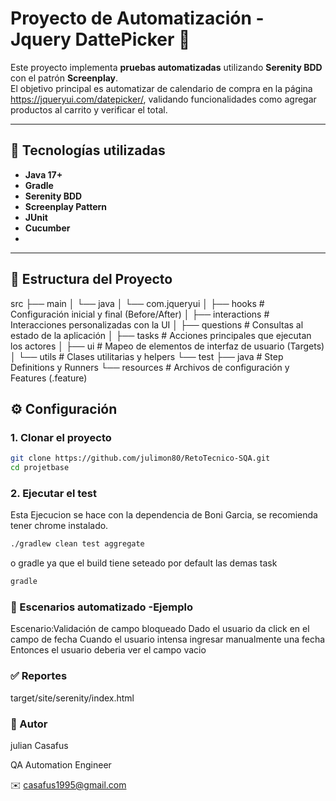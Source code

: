 ﻿# Proyecto de Automatización - Jquery DattePicker 🛒

Este proyecto implementa **pruebas automatizadas** utilizando **Serenity BDD** con el patrón **Screenplay**.  
El objetivo principal es automatizar de calendario de compra en la página https://jqueryui.com/datepicker/,
validando funcionalidades como agregar productos al carrito y verificar el total.

---

## 🚀 Tecnologías utilizadas

- **Java 17+**
- **Gradle**
- **Serenity BDD**
- **Screenplay Pattern**
- **JUnit**
- **Cucumber**
-

---

## 📂 Estructura del Proyecto

src
├── main
│ └── java
│ └── com.jqueryui
│ ├── hooks # Configuración inicial y final (Before/After)
│ ├── interactions # Interacciones personalizadas con la UI
│ ├── questions # Consultas al estado de la aplicación
│ ├── tasks # Acciones principales que ejecutan los actores
│ ├── ui # Mapeo de elementos de interfaz de usuario (Targets)
│ └── utils # Clases utilitarias y helpers
└── test
├── java # Step Definitions y Runners
└── resources # Archivos de configuración y Features (.feature)

## ⚙️ Configuración

### 1. Clonar el proyecto

```bash
git clone https://github.com/julimon80/RetoTecnico-SQA.git
cd projetbase

```

### 2. Ejecutar el test

Esta Ejecucion se hace con la dependencia de Boni Garcia, se recomienda tener chrome instalado.

```bash
./gradlew clean test aggregate
```
o gradle ya que el build tiene seteado por default las demas task 

```bash
gradle
```

### 📝 Escenarios automatizado -Ejemplo

Escenario:Validación de campo bloqueado
Dado el usuario da click en el campo de fecha
Cuando el usuario intensa ingresar manualmente una fecha
Entonces el usuario deberia ver el campo vacio

### ✅ Reportes

target/site/serenity/index.html

### 📌 Autor

julian Casafus

QA Automation Engineer

✉️ casafus1995@gmail.com
